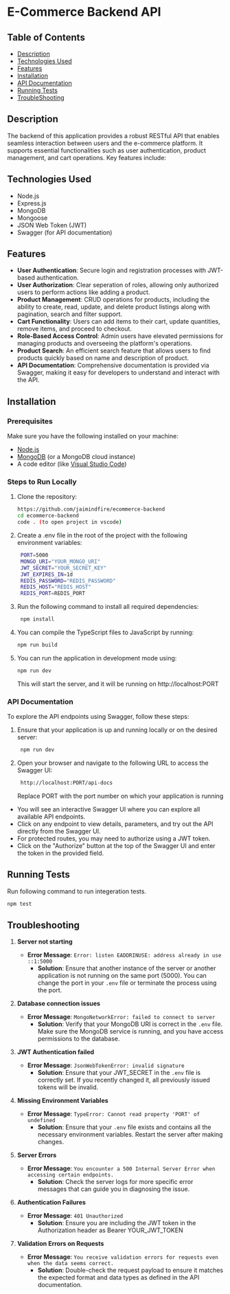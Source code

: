 # E-Commerce Backend API

## Table of Contents

- [Description](#description)
- [Technologies Used](#technologies-used)
- [Features](#features)
- [Installation](#installation)
- [API Documentation](#api-documentation)
- [Running Tests](#running-tests)
- [TroubleShooting](#troubleshooting)

## Description

The backend of this application provides a robust RESTful API that enables seamless interaction between users and the e-commerce platform. It supports essential functionalities such as user authentication, product management, and cart operations. Key features include:

## Technologies Used

- Node.js
- Express.js
- MongoDB
- Mongoose
- JSON Web Token (JWT)
- Swagger (for API documentation)

## Features

- **User Authentication**: Secure login and registration processes with JWT-based authentication.
- **User Authorization**: Clear seperation of roles, allowing only authorized users to perform actions like adding a product.
- **Product Management**: CRUD operations for products, including the ability to create, read, update, and delete product listings along with pagination, search and filter support.
- **Cart Functionality**: Users can add items to their cart, update quantities, remove items, and proceed to checkout.
- **Role-Based Access Control**: Admin users have elevated permissions for managing products and overseeing the platform's operations.
- **Product Search**: An efficient search feature that allows users to find products quickly based on name and description of product.
- **API Documentation**: Comprehensive documentation is provided via Swagger, making it easy for developers to understand and interact with the API.

## Installation

### Prerequisites

Make sure you have the following installed on your machine:

- [Node.js](https://nodejs.org/)
- [MongoDB](https://www.mongodb.com/) (or a MongoDB cloud instance)
- A code editor (like [Visual Studio Code](https://code.visualstudio.com/))

### Steps to Run Locally

1. Clone the repository:
   ```bash
   https://github.com/jaimindfire/ecommerce-backend
   cd ecommerce-backend
   code . (to open project in vscode)
   ```
2. Create a .env file in the root of the project with the following environment variables:

   ```bash
    PORT=5000
    MONGO_URI="YOUR_MONGO_URI"
    JWT_SECRET="YOUR_SECRET_KEY"
    JWT_EXPIRES_IN=1d
    REDIS_PASSWORD="REDIS_PASSWORD"
    REDIS_HOST="REDIS_HOST"
    REDIS_PORT=REDIS_PORT
   ```

3. Run the following command to install all required dependencies:
   ```bash
    npm install
   ```
4. You can compile the TypeScript files to JavaScript by running:
   ```bash
   npm run build
   ```
5. You can run the application in development mode using:
   ```bash
   npm run dev
   ```
   This will start the server, and it will be running on http://localhost:PORT

### API Documentation

To explore the API endpoints using Swagger, follow these steps:

1. Ensure that your application is up and running locally or on the desired server:
   ```bash
    npm run dev
   ```
2. Open your browser and navigate to the following URL to access the Swagger UI:
   ```bash
    http://localhost:PORT/api-docs
   ```
   Replace PORT with the port number on which your application is running

- You will see an interactive Swagger UI where you can explore all available API endpoints.
- Click on any endpoint to view details, parameters, and try out the API directly from the Swagger UI.
- For protected routes, you may need to authorize using a JWT token.
- Click on the "Authorize" button at the top of the Swagger UI and enter the token in the provided field.

## Running Tests

Run following command to run integeration tests.

```bash
npm test
```

## Troubleshooting

1. **Server not starting**

   - **Error Message**: `Error: listen EADDRINUSE: address already in use ::1:5000`
     - **Solution**: Ensure that another instance of the server or another application is not running on the same port (5000). You can change the port in your `.env` file or terminate the process using the port.

2. **Database connection issues**

   - **Error Message**: `MongoNetworkError: failed to connect to server`
     - **Solution**: Verify that your MongoDB URI is correct in the `.env` file. Make sure the MongoDB service is running, and you have access permissions to the database.

3. **JWT Authentication failed**

   - **Error Message**: `JsonWebTokenError: invalid signature`
     - **Solution**: Ensure that your JWT_SECRET in the `.env` file is correctly set. If you recently changed it, all previously issued tokens will be invalid.

4. **Missing Environment Variables**

   - **Error Message**: `TypeError: Cannot read property 'PORT' of undefined`
     - **Solution**: Ensure that your `.env` file exists and contains all the necessary environment variables. Restart the server after making changes.

5. **Server Errors**

   - **Error Message**: `You encounter a 500 Internal Server Error when accessing certain endpoints.`
     - **Solution**: Check the server logs for more specific error messages that can guide you in diagnosing the issue.

6. **Authentication Failures**

   - **Error Message**: `401 Unauthorized`
     - **Solution**: Ensure you are including the JWT token in the Authorization header as Bearer YOUR_JWT_TOKEN

7. **Validation Errors on Requests**
   - **Error Message**: `You receive validation errors for requests even when the data seems correct.`
     - **Solution**: Double-check the request payload to ensure it matches the expected format and data types as defined in the API documentation.
